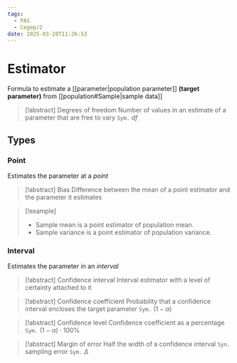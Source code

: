 ```yaml
---
tags:
  - PAS
  - Cegep/2
date: 2025-03-28T11:26:53
---
```


# Estimator

Formula to estimate a [[parameter|population parameter]] **(target parameter)** from [[population#Sample|sample data]]

> [!abstract] Degrees of freedom
> Number of values in an estimate of a parameter that are free to vary
> `Sym.` $df$

## Types

### Point

Estimates the parameter at a *point*

> [!abstract] Bias
> Difference between the mean of a point estimator and the parameter it estimates

> [!example]
> - Sample mean is a point estimator of population mean.
> - Sample variance is a point estimator of population variance.

### Interval

Estimates the parameter in an *interval*

> [!abstract] Confidence interval
> Interval estimator with a level of certainty attached to it

> [!abstract] Confidence coefficient
> Probability that a confidence interval encloses the target parameter
> `Sym.` $(1 - \alpha)$

> [!abstract] Confidence level
> Confidence coefficient as a percentage
> `Sym.` $(1 - \alpha)\cdot100\%$

> [!abstract] Margin of error
> Half the width of a confidence interval
> `Syn.` sampling error
> `Sym.` $\Delta$